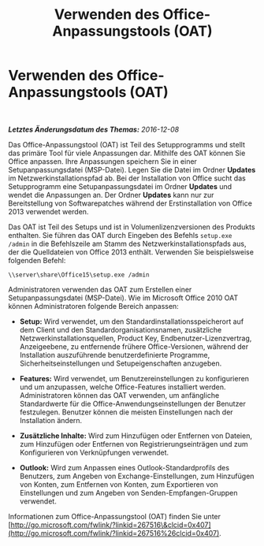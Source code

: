 ﻿---
title: Verwenden des Office-Anpassungstools (OAT)
TOCTitle: Verwenden des Office-Anpassungstools (OAT)
ms:assetid: 26647cb6-ba84-4ba7-8b6f-2cf86818e530
ms:mtpsurl: https://technet.microsoft.com/de-de/library/JJ204748(v=OCS.15)
ms:contentKeyID: 49293468
ms.date: 12/10/2016
mtps_version: v=OCS.15
ms.translationtype: HT
---

# Verwenden des Office-Anpassungstools (OAT)

 

_**Letztes Änderungsdatum des Themas:** 2016-12-08_

Das Office-Anpassungstool (OAT) ist Teil des Setupprogramms und stellt das primäre Tool für viele Anpassungen dar. Mithilfe des OAT können Sie Office anpassen. Ihre Anpassungen speichern Sie in einer Setupanpassungsdatei (MSP-Datei). Legen Sie die Datei im Ordner **Updates** im Netzwerkinstallationspfad ab. Bei der Installation von Office sucht das Setupprogramm eine Setupanpassungsdatei im Ordner **Updates** und wendet die Anpassungen an. Der Ordner **Updates** kann nur zur Bereitstellung von Softwarepatches während der Erstinstallation von Office 2013 verwendet werden.

Das OAT ist Teil des Setups und ist in Volumenlizenzversionen des Produkts enthalten. Sie führen das OAT durch Eingeben des Befehls `setup.exe /admin` in die Befehlszeile am Stamm des Netzwerkinstallationspfads aus, der die Quelldateien von Office 2013 enthält. Verwenden Sie beispielsweise folgenden Befehl:

`\\server\share\Office15\setup.exe /admin`

Administratoren verwenden das OAT zum Erstellen einer Setupanpassungsdatei (MSP-Datei). Wie im Microsoft Office 2010 OAT können Administratoren folgende Bereich anpassen:

  - **Setup:** Wird verwendet, um den Standardinstallationsspeicherort auf dem Client und den Standardorganisationsnamen, zusätzliche Netzwerkinstallationsquellen, Product Key, Endbenutzer-Lizenzvertrag, Anzeigeebene, zu entfernende frühere Office-Versionen, während der Installation auszuführende benutzerdefinierte Programme, Sicherheitseinstellungen und Setupeigenschaften anzugeben.

  - **Features:** Wird verwendet, um Benutzereinstellungen zu konfigurieren und um anzupassen, welche Office-Features installiert werden. Administratoren können das OAT verwenden, um anfängliche Standardwerte für die Office-Anwendungseinstellungen der Benutzer festzulegen. Benutzer können die meisten Einstellungen nach der Installation ändern.

  - **Zusätzliche Inhalte:** Wird zum Hinzufügen oder Entfernen von Dateien, zum Hinzufügen oder Entfernen von Registrierungseinträgen und zum Konfigurieren von Verknüpfungen verwendet.

  - **Outlook:** Wird zum Anpassen eines Outlook-Standardprofils des Benutzers, zum Angeben von Exchange-Einstellungen, zum Hinzufügen von Konten, zum Entfernen von Konten, zum Exportieren von Einstellungen und zum Angeben von Senden-Empfangen-Gruppen verwendet.

Informationen zum Office-Anpassungstool (OAT) finden Sie unter [http://go.microsoft.com/fwlink/?linkid=267516\&clcid=0x407](http://go.microsoft.com/fwlink/?linkid=267516%26clcid=0x407).

